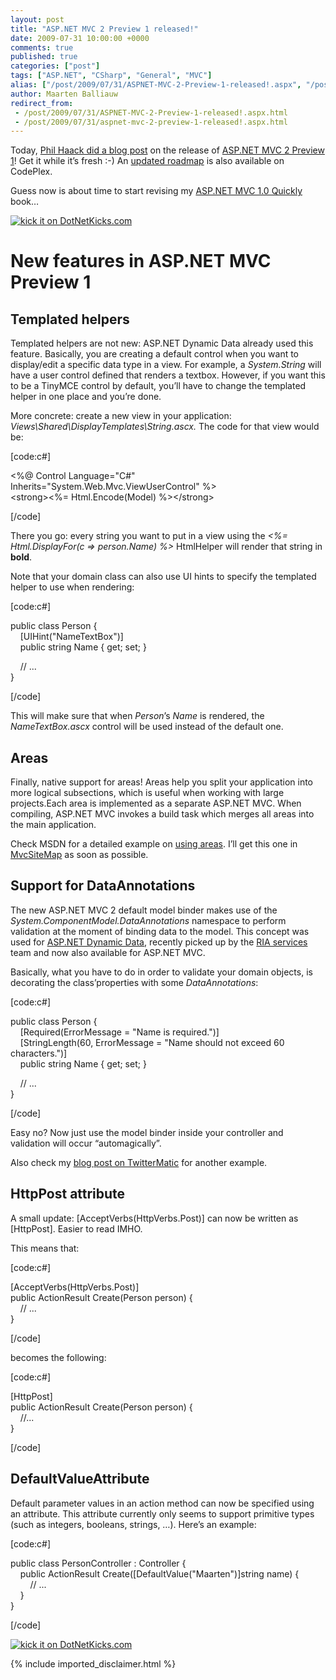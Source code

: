 ```yaml
---
layout: post
title: "ASP.NET MVC 2 Preview 1 released!"
date: 2009-07-31 10:00:00 +0000
comments: true
published: true
categories: ["post"]
tags: ["ASP.NET", "CSharp", "General", "MVC"]
alias: ["/post/2009/07/31/ASPNET-MVC-2-Preview-1-released!.aspx", "/post/2009/07/31/aspnet-mvc-2-preview-1-released!.aspx"]
author: Maarten Balliauw
redirect_from:
 - /post/2009/07/31/ASPNET-MVC-2-Preview-1-released!.aspx.html
 - /post/2009/07/31/aspnet-mvc-2-preview-1-released!.aspx.html
---
```

<p>Today, <a href="http://www.haacked.com/archive/2009/07/30/asp.net-mvc-released.aspx" target="_blank">Phil Haack did a blog post</a> on the release of <a href="http://www.microsoft.com/downloads/details.aspx?FamilyID=d34f9eaa-fcbe-4e20-b2fd-a9a03de7d6dd&amp;displaylang=en" target="_blank">ASP.NET MVC 2 Preview 1</a>! Get it while it&rsquo;s fresh :-) An <a href="http://aspnet.codeplex.com/Wiki/View.aspx?title=Road%20Map&amp;referringTitle=Home" target="_blank">updated roadmap</a> is also available on CodePlex.</p>
<p>Guess now is about time to start revising my <a href="http://www.amazon.com/dp/184719754X?tag=maabalblo-20&amp;camp=14573&amp;creative=327641&amp;linkCode=as1&amp;creativeASIN=184719754X&amp;adid=1SCKDEP3JNWZHZ0NK3CT&amp;" target="_blank">ASP.NET MVC 1.0 Quickly</a> book&hellip;</p>
<p><a href="http://www.dotnetkicks.com/kick/?url=/post/2009/07/31/ASPNET-MVC-2-Preview-1-released!.aspx&amp;title=ASP.NET MVC 2 Preview 1 released!"><img src="http://www.dotnetkicks.com/Services/Images/KickItImageGenerator.ashx?url=/post/2009/07/31/ASPNET-MVC-2-Preview-1-released!.aspx" border="0" alt="kick it on DotNetKicks.com" /> </a></p>
<h1>New features in ASP.NET MVC Preview 1</h1>
<h2>Templated helpers</h2>
<p>Templated helpers are not new: ASP.NET Dynamic Data already used this feature. Basically, you are creating a default control when you want to display/edit a specific data type in a view. For example, a <em>System.String</em> will have a user control defined that renders a textbox. However, if you want this to be a TinyMCE control by default, you&rsquo;ll have to change the templated helper in one place and you&rsquo;re done.</p>
<p>More concrete: create a new view in your application: <em>Views\Shared\DisplayTemplates\String.ascx. </em>The code for that view would be:</p>
<p>[code:c#]</p>
<p>&lt;%@ Control Language="C#" Inherits="System.Web.Mvc.ViewUserControl" %&gt; <br />&lt;strong&gt;&lt;%= Html.Encode(Model) %&gt;&lt;/strong&gt;</p>
<p>[/code]</p>
<p>There you go: every string you want to put in a view using the <em>&lt;%= Html.DisplayFor(c =&gt; person.Name) %&gt;</em> HtmlHelper will render that string in <strong>bold</strong>.</p>
<p>Note that your domain class can also use UI hints to specify the templated helper to use when rendering:</p>
<p>[code:c#]</p>
<p>public class Person { <br />&nbsp;&nbsp;&nbsp; [UIHint("NameTextBox")] <br />&nbsp;&nbsp;&nbsp; public string Name { get; set; }</p>
<p>&nbsp;&nbsp;&nbsp; // ...
<br />}</p>
<p>[/code]</p>
<p>This will make sure that when<em> Person</em>&rsquo;s <em>Name</em> is rendered, the <em>NameTextBox.ascx</em> control will be used instead of the default one.</p>
<h2>Areas</h2>
<p>Finally, native support for areas! Areas help you split your application into more logical subsections, which is useful when working with large projects.Each area is implemented as a separate ASP.NET MVC. When compiling, ASP.NET MVC invokes a build task which merges all areas into the main application.</p>
<p>Check MSDN for a detailed example on <a href="http://msdn.microsoft.com/en-us/library/ee307987(VS.100).aspx" target="_blank">using areas</a>. I&rsquo;ll get this one in <a href="http://mvcsitemap.codeplex.com/" target="_blank">MvcSiteMap</a> as soon as possible.</p>
<h2>Support for DataAnnotations</h2>
<p>The new ASP.NET MVC 2 default model binder makes use of the <em>System.ComponentModel.DataAnnotations</em> namespace to perform validation at the moment of binding data to the model. This concept was used for <a href="http://aspnet.codeplex.com/Release/ProjectReleases.aspx?ReleaseId=27026">ASP.NET Dynamic Data</a>, recently picked up by the <a href="http://blogs.msdn.com/brada/archive/2009/03/19/what-is-net-ria-services.aspx">RIA services</a> team and now also available for ASP.NET MVC.</p>
<p>Basically, what you have to do in order to validate your domain objects, is decorating the class&rsquo;properties with some <em>DataAnnotations</em>:</p>
<p>[code:c#]</p>
<p>public class Person { <br />&nbsp;&nbsp;&nbsp; [Required(ErrorMessage = "Name is required.")] <br />&nbsp;&nbsp;&nbsp; [StringLength(60, ErrorMessage = "Name should not exceed 60 characters.")] <br />&nbsp;&nbsp;&nbsp; public string Name { get; set; }</p>
<p>&nbsp;&nbsp;&nbsp; // ...
<br />}</p>
<p>[/code]</p>
<p>Easy no? Now just use the model binder inside your controller and validation will occur &ldquo;automagically&rdquo;.</p>
<p>Also check my <a href="/post/2009/07/02/How-we-built-TwitterMaticnet-Part-5-the-front-end.aspx" target="_blank">blog post on TwitterMatic</a> for another example.</p>
<h2>HttpPost attribute</h2>
<p>A small update: [AcceptVerbs(HttpVerbs.Post)] can now be written as [HttpPost]. Easier to read IMHO.</p>
<p>This means that:</p>
<p>[code:c#]</p>
<p>[AcceptVerbs(HttpVerbs.Post)] <br />public ActionResult Create(Person person) { <br />&nbsp;&nbsp;&nbsp; // ...
<br />}</p>
<p>[/code]</p>
<p>becomes the following:</p>
<p>[code:c#]</p>
<p>[HttpPost] <br />public ActionResult Create(Person person) { <br />&nbsp;&nbsp;&nbsp; //... <br />}</p>
<p>[/code]</p>
<h2>DefaultValueAttribute</h2>
<p>Default parameter values in an action method can now be specified using an attribute. This attribute currently only seems to support primitive types (such as integers, booleans, strings, &hellip;). Here&rsquo;s an example:</p>
<p>[code:c#]</p>
<p>public class PersonController : Controller { <br />&nbsp;&nbsp;&nbsp; public ActionResult Create([DefaultValue("Maarten")]string name) { <br />&nbsp;&nbsp;&nbsp;&nbsp;&nbsp;&nbsp;&nbsp; // ...
<br />&nbsp;&nbsp;&nbsp; } <br />}</p>
<p>[/code]</p>
<p><a href="http://www.dotnetkicks.com/kick/?url=/post/2009/07/31/ASPNET-MVC-2-Preview-1-released!.aspx&amp;title=ASP.NET MVC 2 Preview 1 released!"><img src="http://www.dotnetkicks.com/Services/Images/KickItImageGenerator.ashx?url=/post/2009/07/31/ASPNET-MVC-2-Preview-1-released!.aspx" border="0" alt="kick it on DotNetKicks.com" /> </a></p>
{% include imported_disclaimer.html %}
